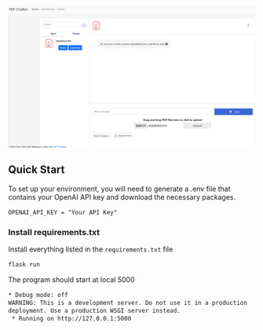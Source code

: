 ![Screen](photo/Screen1.PNG)

## Quick Start
To set up your environment, you will need to generate a .env file that contains your OpenAI API key and download the necessary packages.

```
OPENAI_API_KEY = "Your API Key"
```

### Install requirements.txt
Install everything listed in the `requirements.txt` file

```bash
flask run
```
The program should start at local 5000
```
* Debug mode: off
WARNING: This is a development server. Do not use it in a production deployment. Use a production WSGI server instead.
 * Running on http://127.0.0.1:5000
```
